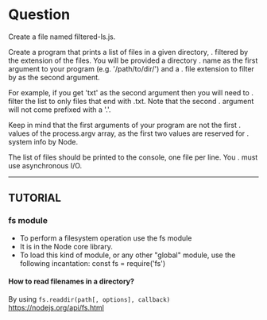 # Question

Create a file named filtered-ls.js.

Create a program that prints a list of files in a given directory, .
filtered by the extension of the files. You will be provided a directory .
name as the first argument to your program (e.g. '/path/to/dir/') and a .
file extension to filter by as the second argument.

For example, if you get 'txt' as the second argument then you will need to .
filter the list to only files that end with .txt. Note that the second .
argument will not come prefixed with a '.'.

Keep in mind that the first arguments of your program are not the first .
values of the process.argv array, as the first two values are reserved for .
system info by Node.

The list of files should be printed to the console, one file per line. You .
must use asynchronous I/O.

---

## TUTORIAL

### fs module

- To perform a filesystem operation use the fs module
- It is in the Node core library.
- To load this kind of module, or any other "global" module, use the following incantation:
  const fs = require('fs')

#### How to read filenames in a directory?

By using `fs.readdir(path[, options], callback)`
https://nodejs.org/api/fs.html
